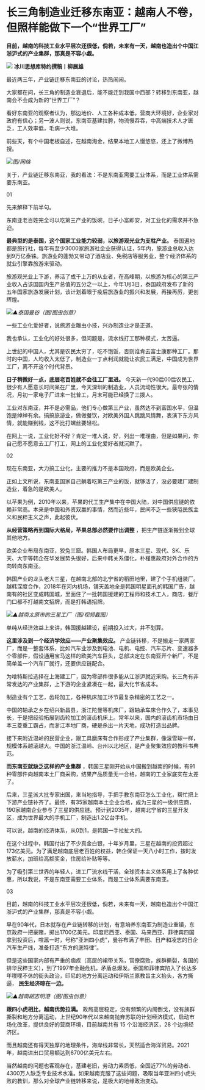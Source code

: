 

# 长三角制造业迁移东南亚：越南人不卷，但照样能做下一个“世界工厂”

**目前，越南的科技工业水平层次还很低，倘若，未来有一天，越南也造出个中国江浙沪式的产业集群，那真是不容小觑。**

![](https://inews.gtimg.com/news_bt/OqUeqvINqNe6Kz7xYEOSvT6Tyr6e_dF262KrFomWX-K-EAA/1000)
**冰川思想库特约撰稿丨柳展雄**

最近两三年，产业链迁移东南亚的讨论，热热闹闹。

大家都在问，长三角的制造业衰退后，能不能迁到我国中西部？转移到东南亚，越南会不会成为新的“世界工厂”？

看好东南亚的观察者认为，那边地价、人工各种成本低，营商大环境好，企业家对政府有信心；另一波人则说，东南亚基建拉胯，物流慢吞吞，中高端技术人才匮乏，工人效率低，毛病一大堆。

前些天，有个中国老板自述，在越南淘金，结果本地工人慢悠悠，还上了微博热搜。

![](https://inews.gtimg.com/news_bt/Ollldj0GcfEHkxvsZRpj_jblMMUHiAKFe5pxeZ7bH2nMwAA/1000)_图/网络_

关于，产业链迁移东南亚，我的看法：不是东南亚需要工业体系，而是工业体系需要东南亚。

01

先来解释下前半句。

东南亚老百姓完全可以吃第三产业的饭碗，日子小富即安，对工业化的需求并不急迫。

**最典型的是泰国，这个国家工业能力较弱，以旅游观光业为支柱产业。**
泰国遍地都是旅行社，每年有至少3000家旅游社企业获得认证，5年内，旅游业总收入达到9万亿泰铢。旅游业的蓬勃又带动了酒店业、免税店等服务业，整个经济体系的就业引擎靠旅游来驱动。

旅游观光业上下游，养活了成千上万的从业者，在高峰期，以旅游为核心的第三产业收入占该国国内生产总值的五分之一以上，今年1月3日，泰国政府发布了新的五年国家旅游发展计划，该计划着眼于疫后旅游业的振兴和发展，再接再厉，更创辉煌。

![](https://inews.gtimg.com/news_bt/OjnbArjhjJFIB3QpVPMAqXJHMiUVWH3dLo4bCfW9LzTdsAA/1000)_▲泰国曼谷（图/图虫创意）_

一些工业化爱好者，说旅游业雕虫小技，兴办制造业才是正道。

我也承认，工业化的好处很多，但问题是，流水线打工那种模式，太苦逼。

上世纪的中国人，尤其是农民太穷了，吃不饱饭，否则谁肯去富士康那种工厂。那时的中国，人均收入太低了，制造业一丁点利润就能让农民工满足，中国成为世界工厂，离不开这个时代背景。

**日子稍微好一点，底层老百姓就不会往工厂里进。**
今天新一代90后00后农民工，很少有人愿意长时间呆在厂里，今天深圳的制造业，人员流动性很大。最夸张的情况，月初一家电子厂进来一批普工，月末可能已经换了三拨人。

工业对东南亚，并不是必需品，他们专心做第三产业，虽然达不到富国水平，但温饱是绰绰有余。搞搞旅游业，做做餐饮，对欧美外国人跳跳风情舞，表演下东方风情，就能赚到钱，这不比打螺丝要轻松。

在网上一说，工业化好不好？肯定一堆人说，好，列出一堆理由，但是如果问，你自己愿不愿意去工厂打工，网上的工业化爱好者就沉默了。

02

现在东南亚，大力搞工业化，主要的推力不是本国政府，而是欧美企业。

正如上文所说，东南亚国家自己躺着吃第三产业的饭，就够活了，没必要建厂建制造业，着急的是欧美人。

以苹果为例，2010年以来，苹果的代工生产集中在中国大陆，对中国供应链的依赖非常高。本来是中国和外资双赢的事情，然而近些年，民间不乏一些狭隘民族主义和民粹主义之声，此起彼伏。

**从经营策略再到国际大格局，苹果总部必然要作出调整** ，把生产链逐渐搬到全球其他地方。

欧美企业布局东南亚，狡兔三窟。韩国人布局更早，原本三星、现代、SK、乐天、大宇等韩企在华发展势头很好，后来中韩关系僵化，朴槿惠政府对外合作的方向转向东南亚。

韩国产业的龙头老大三星，在越南北部的北宁省的稻田地里，建了个手机组装厂。越韩深度合作，2018年在河内机场，铺天盖地全是韩国明星面孔的韩国广告，越南有的社区变成韩国城，里面住了一批韩国援建的工程师和技术工人，商店，餐厅门口都不打越南文招牌，而是打韩语招牌。

![](https://inews.gtimg.com/news_bt/O50XgRUpC2Rg-UTIt5UyFbIbRsVawKSm6SS_NtkXw83mMAA/1000)_▲越南太原市的三星工厂（图/视频截图）_

单纯从经济效益上来讲，韩国援越建设，前期投入过大，并不划算。

**这里涉及到一个经济学效应——产业聚集效应。**
产业链转移，不是搬走一家两家厂，而是一整套体系，比如汽车业涉及到电池、电机、电控、汽车芯片、变速器多个零部件，假设通用宝马这样的欧美汽车巨头，总部决定在东南亚开个新厂，不是简单盖一个汽车厂就行，还要供应链配合。

为啥特斯拉选择在上海建工厂，因为零部件很多能从江浙沪就近采购。长三角有非常发达的产业集群，上下游的企业紧凑在一起，最大化节省成本。

制造业有个工艺，齿轮加工，各种机床加工环节最复杂精密的工艺之一。

中国的轴承之乡在绍兴新昌县，浙江陀曼等机床厂，跟轴承车床合作久了，本事见长，于是把经验拓展到齿轮加工的滚齿机床上。常年以来，国内的滚齿机市场由日本三菱重工霸占，而浙江本地厂商，硬是杀出一片天地，成功打造出品牌。

接下来附近温岭的民营企业，跟工具磨床有合作形成了产业集群，像滚雪球一样，规模体系越滚越大。中国的浙江温岭、台州以北地区，是产业聚集效应的教科书典范。

**而东南亚就缺乏这样的产业集群**
，韩国三星刚开始从中国搬到越南的时候，有91种零部件向越南本土厂商采购，结果产品质量无一合格，越南的工业家底实在太差了。

后来，三星派大批专家出国，来当地指导，手把手教东南亚怎么工业化，帮忙把上下游产业链补齐了。最终，有35家越南本土企业合格，成为三星的一级供应商，190家越南企业参与了三星的供应链。预计到2035年，越南北宁省的三星开发区，成为世界最大的手机工厂，制造出1.2亿台手机。

可以说，越南的经济体系，从0到1，是韩国一手拉扯大的。

在这个过程中，韩国付出了不少真金白银，十年岁月里，三星在越南的投资超过173亿美元。为了满足越南底层老百姓的权益，韩企保证一天八小时工作，按时发放薪水，加班给高额奖金，住房给补贴等等。

为了吸引第三世界的年轻人，进工厂流水线干活，全球资本主义体系用上了各种优惠，所以我说，不是东南亚需要工业体系，而是工业体系需要东南亚。

03

目前，越南的科技工业水平层次还很低，倘若，未来有一天，越南也造出个中国江浙沪式的产业集群，那真是不容小觑。

早在90年代，日本就存在产业链转移的计划，有意培养东南亚为制造业重镇，东京政府一把豪赌，掷出1700亿美元。印度尼西亚、泰国、马来西亚、菲律宾四国拿到投资后，喧嚣一时，号称“亚洲四小虎”，曼谷布满了丰田、日产和凌志的日企汽车生产线，准备打造“东方的底特律”。

但是这些国家内部有严重的痼疾（高层的裙带关系，官僚腐败，族群撕裂，各国的排华民粹主义），到了1997年金融危机，矛盾总爆发。泰国和菲律宾陷入了长达多年喋喋不休的街头政治，印尼的地方分离运动和伊斯兰原教旨主义抬头，各方撕逼，
**民生经济晾在一边。**

![](https://inews.gtimg.com/news_bt/OfXBMN48E1rjrZzYUoyBYD48puuDYBzpD-QG_EaeGewJsAA/1000)_▲越南胡志明港（图/图虫创意）_

**跟四小虎相比，越南优势拉满。**
政局高层稳定，没有频繁的内阁倒戈，没有族群撕裂和地方分离运动，上世纪90年代以来越南抛弃苏联的计划经济模式，启动市场化改革，提供良好的营商环境，目前越南共有
15 个沿海经济区，28 个边境经济区。

而且越南还有得天独厚的地理条件，海岸线非常长，天然适合海洋贸易。2021年，越南进出口贸易额达到6700亿美元左右。

当然越南的问题也客观存在，基建老旧，劳动力素质低，全国近77%的劳动者、4300万人缺乏专业技术水准。如果越南克服了这些问题，吸取当年亚洲四小虎失败的教训，那么对全球产业链转移来说，是极大的地缘政治变动。

